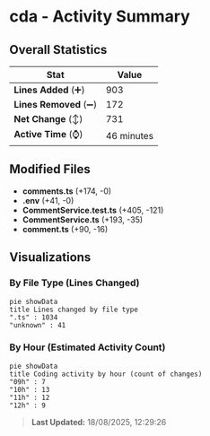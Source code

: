 # cda - Activity Summary 

## Overall Statistics

| Stat                   | Value                                                             |
| ---------------------- | ----------------------------------------------------------------- |
| **Lines Added** (➕)   | 903                                          |
| **Lines Removed** (➖) | 172                                        |
| **Net Change** (↕)    | 731                |
| **Active Time** (⌚)   | 46 minutes |


## Modified Files
- **comments.ts** (+174, -0)
- **.env** (+41, -0)
- **CommentService.test.ts** (+405, -121)
- **CommentService.ts** (+193, -35)
- **comment.ts** (+90, -16)

## Visualizations

### By File Type (Lines Changed)

```mermaid
pie showData
title Lines changed by file type
".ts" : 1034
"unknown" : 41
```

### By Hour (Estimated Activity Count)

```mermaid
pie showData
title Coding activity by hour (count of changes)
"09h" : 7
"10h" : 13
"11h" : 12
"12h" : 9
```


> **Last Updated:** 18/08/2025, 12:29:26